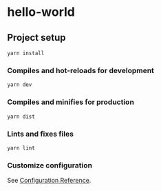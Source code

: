 # hello-world

## Project setup
```
yarn install
```

### Compiles and hot-reloads for development
```
yarn dev
```

### Compiles and minifies for production
```
yarn dist
```

### Lints and fixes files
```
yarn lint
```

### Customize configuration
See [Configuration Reference](https://cli.vuejs.org/config/).
